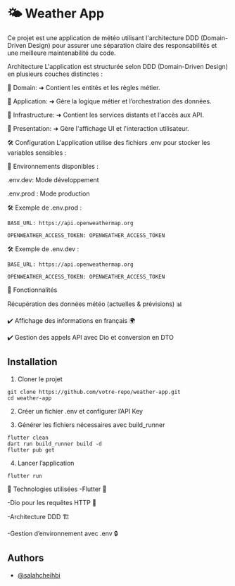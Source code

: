 
# 🌤️ Weather App

Ce projet est une application de météo utilisant l'architecture DDD (Domain-Driven Design) pour assurer une séparation claire des responsabilités et une meilleure maintenabilité du code.


Architecture
L'application est structurée selon DDD (Domain-Driven Design) en plusieurs couches distinctes :

📂 Domain:
➜ Contient les entités et les règles métier.

📂 Application:
➜ Gère la logique métier et l’orchestration des données.

📂 Infrastructure:
➜ Contient les services distants et l'accès aux API.

📂 Presentation:
➜ Gère l'affichage UI et l'interaction utilisateur.


🛠️ Configuration
L'application utilise des fichiers .env pour stocker les variables sensibles :

📌 Environnements disponibles :

.env.dev: Mode développement

.env.prod : Mode production

🛠️ Exemple de .env.prod :

`BASE_URL: https://api.openweathermap.org`

`OPENWEATHER_ACCESS_TOKEN: OPENWEATHER_ACCESS_TOKEN`

🛠️ Exemple de .env.dev :

`BASE_URL: https://api.openweathermap.org`

`OPENWEATHER_ACCESS_TOKEN: OPENWEATHER_ACCESS_TOKEN`

📌 Fonctionnalités

 Récupération des données météo (actuelles & prévisions) 📊
 
✔️ Affichage des informations en français 🌍

✔️ Gestion des appels API avec Dio et conversion en DTO


## Installation

1. Cloner le projet

```
git clone https://github.com/votre-repo/weather-app.git
cd weather-app
```
    
2. Créer un fichier .env et configurer l’API Key

3. Générer les fichiers nécessaires avec build_runner
```
flutter clean
dart run build_runner build -d
flutter pub get
```
    

4. Lancer l’application
```
flutter run
```


📌 Technologies utilisées
-Flutter 🚀

-Dio pour les requêtes HTTP 🔗

-Architecture DDD 🏗️

-Gestion d’environnement avec .env 🔒

## Authors

- [@salahcheihbi](https://www.github.com/salahcheihbi)

